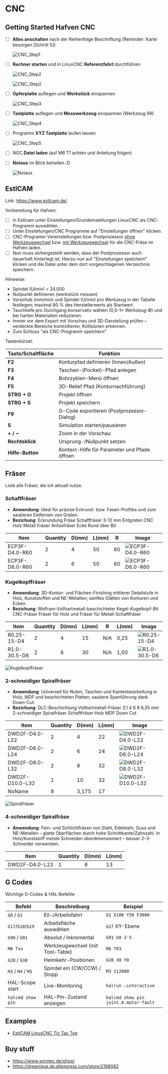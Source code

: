 # CNC

## Getting Started Hafven CNC

- [ ] **Alles anschalten** nach der Reihenfolge Beschriftung (Reminder: Karte besorgen [Schritt 5])

    ![CNC_Step1](_CNC_Step1.webp)

- [ ] **Rechner starten** und in LinuxCNC **Referenzfahrt** durchführen

    ![CNC_Step2](_CNC_Step2.0.webp)

    ![CNC_Step2](_CNC_Step2.1.webp)

- [ ] **Opferplatte** auflegen und **Werkstück** einspannen

    ![CNC_Step3](_CNC_Step3.webp)

- [ ] **Tastplatte** auflegen und **Messwerkzeug** einspannen (Werkzeug 99)

    ![CNC_Step4](_CNC_Step4.webp)

- [ ] Programm **XYZ Tastplatte** laufen lassen

    ![CNC_Step5](_CNC_Step5.webp)

- [ ] NGC **Datei laden** (auf M6 T1 achten und Anleitung folgen)

- [ ] **Notaus** im Blick behalten :D

    ![Notaus](_CNC_Notaus.webp)

## EstlCAM

Link: <https://www.estlcam.de/>

Vorbereitung für Hafven:

- [ ] In Estlcam unter Einstellungen/Grundeinstellungen LinuxCNC als CNC-Programm auswählen.
- [ ] Unter Einstellungen/CNC Programme auf "Einstellungen öffnen" klicken.
- [ ] CNC-Programm Voreinstellungen bzw. Postprozessor [ohne Werkzeugwechsel](_estlcamV12_Hafven_ohneWerkzeugwechsel.pp) bzw. [mit Werkzeugwechsel](_estlcamV12_Hafven_Werkzeugwechsel.pp) für die CNC-Fräse im Hafven laden.
- [ ] Nun muss sichergestellt werden, dass der Postprozessor auch dauerhaft hinterlegt ist. Hierzu nun auf "Einstellungen speichern" klicken und die Datei unter dem dort vorgeschlagenen
Verzeichnis speichern.

Hinweise:

- Spindel (U/min) = 24.000
- Nullpunkt definieren (werkstück messen)
- Vorschub (mm/min) und Spindel (U/min) pro Werkzeug in der Tabelle festlegen; maximal 80 % des Herstellerwerts als Startwert.
- Tauchtiefe pro Durchgang konservativ wählen (0,5–1× Werkzeug-Ø) und bei harten Materialien reduzieren.
- Immer vor dem Export mit Vorschau und 3D-Darstellung prüfen – verdeckte Bereiche kontrollieren, Kollisionen erkennen.
- Zum Schluss "als CNC-Programm speichern"

Tastenkürzel:

| Taste/Schaltfläche | Funktion                                     |
|--------------------|----------------------------------------------|
| **F2**             | Konturpfad definieren (Innen/Außen)          |
| **F3**             | Taschen-(Pocket)-Pfad anlegen                |
| **F4**             | Bohrzyklen-Menü öffnen                       |
| **F5**             | 3D-Relief Pfad (Konturnachführung)           |
| **STRG + O**       | Projekt öffnen                               |
| **STRG + S**       | Projekt speichern                            |
| **F9**             | G-Code exportieren (Postprozessor-Dialog)    |
| **S**              | Simulation starten/pausieren                 |
| **+ / −**          | Zoom in der Vorschau                         |
| **Rechtsklick**    | Ursprung-/Nullpunkt setzen                   |
| **Hilfe-Button**   | Kontext-Hilfe für Parameter und Pfade öffnen |

## Fräser

Liste alle Fräser, die ich aktuell nutze.

### Schaftfräser

- **Anwendung**: Ideal für präzise Eckrund- bzw. Fasen-Profiles und zum sauberen Entfernen von Graten.
- **Bezichung**: Eckrundung Fräse Schaftfräser 3-12 mm Entgraten CNC Holz Metall Fräser Anfasfräser Ecke Rund über Bit

| Item           | Quantity | D(mm) | L(mm) | R  | Image                                       |
|----------------|----------|-------|-------|----|---------------------------------------------|
| ECP3F-D4.0-R60 | 2        | 4     | 50    | 60 | ![ECP3F-D4.0-R60](_CNC_ECP3F-D4.0-R60.webp)  |
| ECP3F-D6.0-R60 | 2        | 6     | 50    | 60 | ![ECP3F-D6.0-R60 ](_CNC_ECP3F-D6.0-R60.webp) |

### Kugelkopffräser

- **Anwendung**: 3D-Kontur- und Flächen-Finishing mittlerer Detailstufe in Holz, Kunststoffen und NE-Metallen; sanftes Glätten von Konturen und Ecken.
- **Bezichung**: Wolfram-Vollhartmetall-beschichteter Kegel-Kugelkopf-Bit CNC-Fräser Fräser für Holz und Fräser für Metall-Schaftfräser

| Item         | Quantity | D(mm) | L(mm) | R   | L(mm) | Image                                  |
|--------------|----------|-------|-------|-----|-------|----------------------------------------|
| R0.25-15-D4  | 2        | 4     | 15    | N/A | 0,25  | ![R0.25-15-D4](_CNC_R0.25-15-D4.webp)   |
| R1.0-30.5-D6 | 2        | 6     | 30    | N/A | 1,00  | ![R1.0-30.5-D6](_CNC_R1.0-30.5-D6.webp) |

![Kugelkopffräser](_CNC_Kugelkopffräser.webp)

### 2-schneidiger Spiralfräser

- **Anwendung**: Universell für Nuten, Taschen und Kantenbearbeitung in Holz, MDF und beschichteten Platten; saubere Spanführung dank Down-Cut.
- **Bezichung**: DLC-Beschichtung Vollhartmetall-Fräser 3.1 4 6 8 6,35 mm 2-schneidiger Spiralfräser Schaftfräser Holz MDF Down Cut

| Item            | Quantity | D(mm) | L(mm) | Image                                        |
|-----------------|----------|-------|-------|----------------------------------------------|
| DWD2F-D4.0-L22  | 2        | 4     | 22    | ![DWD2F-D4.0-L22](_CNC_DWD2F-D4.0-L22.webp)   |
| DWD2F-D6.0-L24  | 2        | 6     | 24    | ![DWD2F-D6.0-L24](_CNC_DWD2F-D6.0-L24.webp)   |
| DWD2F-D8.0-L32  | 2        | 8     | 32    | ![DWD2F-D8.0-L32 ](_CNC_DWD2F-D8.0-L32.webp)  |
| DWD2F-D10.0-L32 | 1        | 10    | 32    | ![DWD2F-D10.0-L32](_CNC_DWD2F-D10.0-L32.webp) |
| NoName          | 8        | 3,175 | 17    |                                              |

![Spiralfräser](_CNC_Spiralfräser_DWD2F.webp)

### 4-schneidiger Spiralfräse

- **Anwendung**: Fein- und Schlichtfräsen von Stahl, Edelstahl, Guss und NE-Metallen – glatte Oberflächen durch hohe Schnittkante/Zahnzahl. In Holz/Kunststoff meiste Schneiden überdimensioniert – besser 2–3-Schneider verwenden.

| Item           | Quantity | D(mm) | L(mm) |
|----------------|----------|-------|-------|
| DWD2F-D4.0-L22 | 1        | 6     | 13    |

## G Codes

Wichtige G-Codes & HAL-Befehle

| Befehl             | Beschreibung                     | Beispiel                              |
|--------------------|----------------------------------|---------------------------------------|
| `G0` / `G1`        | Eil-/Arbeitsfahrt                | `G1 X100 Y50 F3000`                   |
| `G17`/`G18`/`G19`  | Arbeitsfläche auswählen          | `G17` XY-Ebene                        |
| `G90` / `G91`      | Absolut / Inkremental            | `G91 G0 Z-5`                          |
| `M6 Txx`           | Werkzeugwechsel (mit Tool-Table) | `M6 T03`                              |
| `G28` / `G30`      | Heimkehr-Positionen              | `G28 X0 Y0`                           |
| `M3` / `M4` / `M5` | Spindel ein (CW/CCW) / Stopp     | `M3 S12000`                           |
| HAL-Scope start    | Live-Monitoring                  | `halrun —interactive`                 |
| `halcmd show pin`  | HAL-Pin-Zustand anzeigen         | `halcmd show pin joint.0.motor-fault` |

## Examples

- [EstlCAM LinuxCNC Tic Tac Toe](_EstlCAM_LinuxCNC_Tic_Tac_Toe.zip)

## Buy stuff

- <https://www.sorotec.de/shop/>
- <https://dreanique.de.aliexpress.com/store/2166082>
